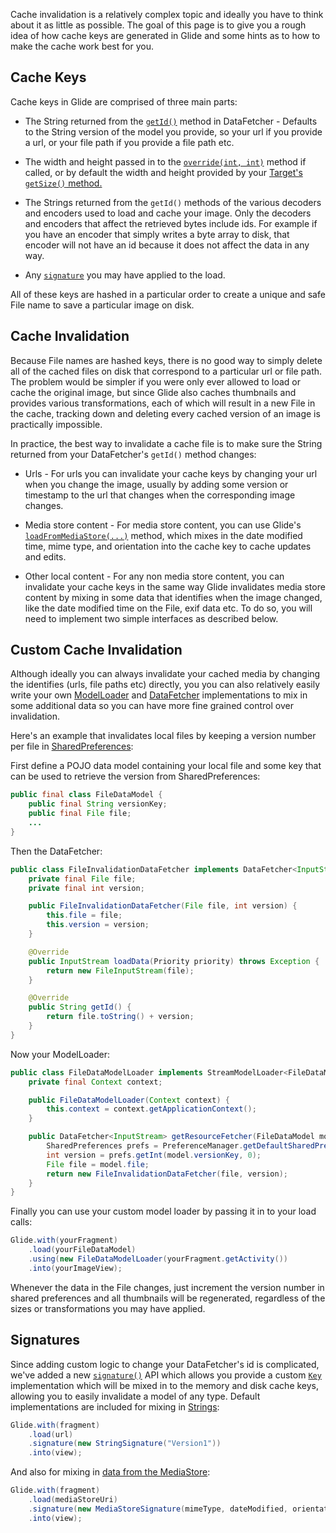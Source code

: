 Cache invalidation is a relatively complex topic and ideally you have to think about it as little as possible. The goal of this page is to give you a rough idea of how cache keys are generated in Glide and some hints as to how to make the cache work best for you.

## Cache Keys
Cache keys in Glide are comprised of three main parts:

* The String returned from the [``getId()``][1] method in DataFetcher - Defaults to the String version of the model you provide, so your url if you provide a url, or your file path if you provide a file path etc.

* The width and height passed in to the [``override(int, int)``][2] method if called, or by default the width and height provided by your [Target's ``getSize()`` method.][3]
* The Strings returned from the ``getId()`` methods of the various decoders and encoders used to load and cache your image. Only the decoders and encoders that affect the retrieved bytes include ids. For example if you have an encoder that simply writes a byte array to disk, that encoder will not have an id because it does not affect the data in any way.

* Any [``signature``][4] you may have applied to the load. 

All of these keys are hashed in a particular order to create a unique and safe File name to save a particular image on disk.

## Cache Invalidation
Because File names are hashed keys, there is no good way to simply delete all of the cached files on disk that correspond to a particular url or file path. The problem would be simpler if you were only ever allowed to load or cache the original image, but since Glide also caches thumbnails and provides various transformations, each of which will result in a new File in the cache, tracking down and deleting every cached version of an image is practically impossible.

In practice, the best way to invalidate a cache file is to make sure the String returned from your DataFetcher's ``getId()`` method changes:

* Urls - For urls you can invalidate your cache keys by changing your url when you change the image, usually by adding some version or timestamp to the url that changes when the corresponding image changes.

* Media store content - For media store content, you can use Glide's [``loadFromMediaStore(...)``][5] method, which mixes in the date modified time, mime type, and orientation into the cache key to cache updates and edits.

* Other local content - For any non media store content, you can invalidate your cache keys in the same way Glide invalidates media store content by mixing in some data that identifies when the image changed, like the date modified time on the File, exif data etc. To do so, you will need to implement two simple interfaces as described below.

## Custom Cache Invalidation
Although ideally you can always invalidate your cached media by changing the identifies (urls, file paths etc) directly, you you can also relatively easily write your own [ModelLoader][6] and [DataFetcher][7] implementations to mix in some additional data so you can have more fine grained control over invalidation.

Here's an example that invalidates local files by keeping a version number per file in [SharedPreferences][8]:

First define a POJO data model containing your local file and some key that can be used to retrieve the version from SharedPreferences:

```java
public final class FileDataModel {
    public final String versionKey;
    public final File file;
    ...
}
```

Then the DataFetcher:

```java
public class FileInvalidationDataFetcher implements DataFetcher<InputStream> {
    private final File file;
    private final int version;

    public FileInvalidationDataFetcher(File file, int version) {
        this.file = file;
        this.version = version;
    }

    @Override
    public InputStream loadData(Priority priority) throws Exception {
        return new FileInputStream(file);
    }

    @Override
    public String getId() {
        return file.toString() + version;
    }
}
```

Now your ModelLoader:

```java
public class FileDataModelLoader implements StreamModelLoader<FileDataModel> {
    private final Context context;

    public FileDataModelLoader(Context context) {
        this.context = context.getApplicationContext();
    }

    public DataFetcher<InputStream> getResourceFetcher(FileDataModel model, int width, int height) {
        SharedPreferences prefs = PreferenceManager.getDefaultSharedPreferences(context);
        int version = prefs.getInt(model.versionKey, 0);
        File file = model.file;
        return new FileInvalidationDataFetcher(file, version);
    }
}
```

Finally you can use your custom model loader by passing it in to your load calls:

```java
Glide.with(yourFragment)
    .load(yourFileDataModel)
    .using(new FileDataModelLoader(yourFragment.getActivity())
    .into(yourImageView);
```
        
Whenever the data in the File changes, just increment the version number in shared preferences and all thumbnails will be regenerated, regardless of the sizes or transformations you may have applied.
        
## Signatures

Since adding custom logic to change your DataFetcher's id is complicated, we've added a new [``signature()``][9] API which allows you provide a custom [``Key``][10] implementation which will be mixed in to the memory and disk cache keys, allowing you to easily invalidate a model of any type. Default implementations are included for mixing in [Strings][11]:

```java
Glide.with(fragment)
    .load(url)
    .signature(new StringSignature("Version1"))
    .into(view);
```

And also for mixing in [data from the MediaStore][12]:

```java
Glide.with(fragment)
    .load(mediaStoreUri)
    .signature(new MediaStoreSignature(mimeType, dateModified, orientation))
    .into(view);
```

[1]: http://bumptech.github.io/glide/javadocs/latest/com/bumptech/glide/load/data/DataFetcher.html#getId()
[2]: http://bumptech.github.io/glide/javadocs/latest/com/bumptech/glide/DrawableRequestBuilder.html#override(int,%20int)
[3]: http://bumptech.github.io/glide/javadocs/latest/com/bumptech/glide/request/target/Target.html#getSize(com.bumptech.glide.request.target.SizeReadyCallback)
[4]: https://github.com/bumptech/glide/wiki/Caching-and-Cache-Invalidation#signatures
[5]: http://bumptech.github.io/glide/javadocs/latest/com/bumptech/glide/RequestManager.html#loadFromMediaStore(android.net.Uri,%20java.lang.String,%20long,%20int)
[6]: http://bumptech.github.io/glide/javadocs/latest/com/bumptech/glide/load/model/ModelLoader.html
[7]: http://bumptech.github.io/glide/javadocs/latest/com/bumptech/glide/load/data/DataFetcher.html
[8]: http://developer.android.com/reference/android/content/SharedPreferences.html
[9]: http://bumptech.github.io/glide/javadocs/latest/com/bumptech/glide/DrawableRequestBuilder.html#signature(com.bumptech.glide.load.Key)
[10]: http://bumptech.github.io/glide/javadocs/latest/com/bumptech/glide/load/Key.html
[11]: http://bumptech.github.io/glide/javadocs/latest/com/bumptech/glide/signature/StringSignature.html
[12]: http://bumptech.github.io/glide/javadocs/latest/com/bumptech/glide/signature/MediaStoreSignature.html